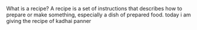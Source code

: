 What is a recipe?
A recipe is a set of instructions that describes how to prepare or make something, especially a dish of prepared food.
today i am giving the recipe of kadhai panner
